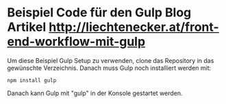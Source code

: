 Beispiel Code für den Gulp Blog Artikel http://liechtenecker.at/front-end-workflow-mit-gulp
=========

Um diese Beispiel Gulp Setup zu verwenden, clone das Repository in das gewünschte Verzeichnis.
Danach muss Gulp noch installiert werden mit:

    npm install gulp

Danach kann Gulp mit "gulp" in der Konsole gestartet werden.